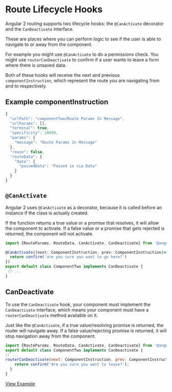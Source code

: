 # Route Lifecycle Hooks

Angular 2 routing supports two lifecycle hooks: the `@CanActivate` decorator
and the `CanDeactivate` interface.

These are places where you can perform logic to see if the user is able to navigate to or away from the component.

For example you might use `@CanActivate` to do a permissions check. 
You might use `routerCanDeactivate` to confirm if a user wants to leave a form where there is unsaved data.

Both of these hooks will receive the next and previous `componentInstruction`,
which represent the route you are navigating from and to respectively.

## Example componentInstruction

```javascript
{
  "urlPath": "componentTwo/Route Params In Message",
  "urlParams": [],
  "terminal": true,
  "specificity": 10099,
  "params": {
    "message": "Route Params In Message"
  },
  "reuse": false,
  "routeData": {
    "data": {
      "passedData": "Passed in via Data"
    }
  }
}
```
## `@CanActivate`

Angular 2 uses `@CanActivate` as a decorator, because it is called before an instance if the class is actually created.

If the function returns a true value or a promise that resolves, it will allow the component to activate.
If a false value or a promise that gets rejected is returned, the component will not activate.

```javascript
import {RouteParams, RouteData, CanActivate, CanDeactivate} from '@angular/router-deprecated';

@CanActivate((next: ComponentInstruction, prev: ComponentInstruction)=>{
  return confirm('are you sure you want to go here?')
})
export default class ComponentTwo implements CanDeactivate {
 // ...
}
```

## CanDeactivate

To use the `CanDeactivate` hook, your component must implement the `CanDeactivate` interface, which means your component must have a `routerCanDeactivate` method available on it.

Just like the `@CanActivate`, if a true value/resolving promise is returned, the router will navigate away.
If a false value/rejecting promise is returned, it will stop navigation away from the component.

```javascript
import {RouteParams, RouteData, CanActivate, CanDeactivate} from '@angular/router-deprecated';
export default class ComponentTwo implements CanDeactivate {
// ...
routerCanDeactivate(next: ComponentInstruction, prev: ComponentInstruction) {
    return confirm('Are you sure you want to leave?');
  }
}
```
[View Example](https://plnkr.co/edit/rPNmG5w18h7sJNeUQW2D?p=preview)
